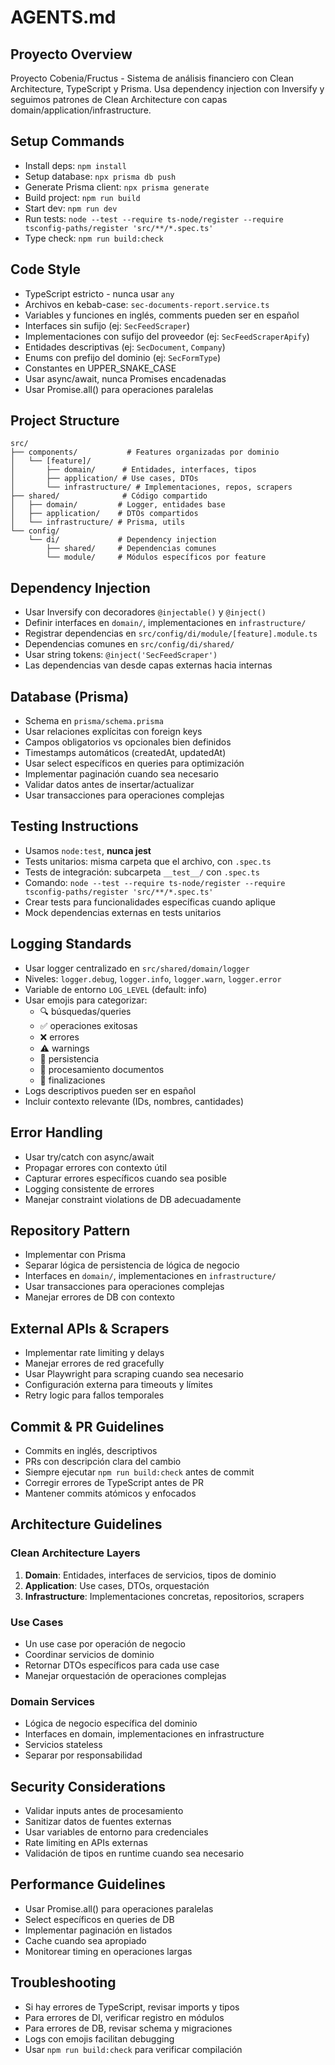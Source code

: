 # AGENTS.md

## Proyecto Overview

Proyecto Cobenia/Fructus - Sistema de análisis financiero con Clean Architecture, TypeScript y Prisma. Usa dependency injection con Inversify y seguimos patrones de Clean Architecture con capas domain/application/infrastructure.

## Setup Commands

- Install deps: `npm install`
- Setup database: `npx prisma db push`
- Generate Prisma client: `npx prisma generate`
- Build project: `npm run build`
- Start dev: `npm run dev`
- Run tests: `node --test --require ts-node/register --require tsconfig-paths/register 'src/**/*.spec.ts'`
- Type check: `npm run build:check`

## Code Style

- TypeScript estricto - nunca usar `any`
- Archivos en kebab-case: `sec-documents-report.service.ts`
- Variables y funciones en inglés, comments pueden ser en español
- Interfaces sin sufijo (ej: `SecFeedScraper`)
- Implementaciones con sufijo del proveedor (ej: `SecFeedScraperApify`)
- Entidades descriptivas (ej: `SecDocument`, `Company`)
- Enums con prefijo del dominio (ej: `SecFormType`)
- Constantes en UPPER_SNAKE_CASE
- Usar async/await, nunca Promises encadenadas
- Usar Promise.all() para operaciones paralelas

## Project Structure

```
src/
├── components/           # Features organizadas por dominio
│   └── [feature]/
│       ├── domain/      # Entidades, interfaces, tipos
│       ├── application/ # Use cases, DTOs
│       └── infrastructure/ # Implementaciones, repos, scrapers
├── shared/              # Código compartido
│   ├── domain/         # Logger, entidades base
│   ├── application/    # DTOs compartidos
│   └── infrastructure/ # Prisma, utils
└── config/
    └── di/             # Dependency injection
        ├── shared/     # Dependencias comunes
        └── module/     # Módulos específicos por feature
```

## Dependency Injection

- Usar Inversify con decoradores `@injectable()` y `@inject()`
- Definir interfaces en `domain/`, implementaciones en `infrastructure/`
- Registrar dependencias en `src/config/di/module/[feature].module.ts`
- Dependencias comunes en `src/config/di/shared/`
- Usar string tokens: `@inject('SecFeedScraper')`
- Las dependencias van desde capas externas hacia internas

## Database (Prisma)

- Schema en `prisma/schema.prisma`
- Usar relaciones explícitas con foreign keys
- Campos obligatorios vs opcionales bien definidos
- Timestamps automáticos (createdAt, updatedAt)
- Usar select específicos en queries para optimización
- Implementar paginación cuando sea necesario
- Validar datos antes de insertar/actualizar
- Usar transacciones para operaciones complejas

## Testing Instructions

- Usamos `node:test`, **nunca jest**
- Tests unitarios: misma carpeta que el archivo, con `.spec.ts`
- Tests de integración: subcarpeta `__test__/` con `.spec.ts`
- Comando: `node --test --require ts-node/register --require tsconfig-paths/register 'src/**/*.spec.ts'`
- Crear tests para funcionalidades específicas cuando aplique
- Mock dependencias externas en tests unitarios

## Logging Standards

- Usar logger centralizado en `src/shared/domain/logger`
- Niveles: `logger.debug`, `logger.info`, `logger.warn`, `logger.error`
- Variable de entorno `LOG_LEVEL` (default: info)
- Usar emojis para categorizar:
  - 🔍 búsquedas/queries
  - ✅ operaciones exitosas
  - ❌ errores
  - ⚠️ warnings
  - 💾 persistencia
  - 📄 procesamiento documentos
  - 🏁 finalizaciones
- Logs descriptivos pueden ser en español
- Incluir contexto relevante (IDs, nombres, cantidades)

## Error Handling

- Usar try/catch con async/await
- Propagar errores con contexto útil
- Capturar errores específicos cuando sea posible
- Logging consistente de errores
- Manejar constraint violations de DB adecuadamente

## Repository Pattern

- Implementar con Prisma
- Separar lógica de persistencia de lógica de negocio
- Interfaces en `domain/`, implementaciones en `infrastructure/`
- Usar transacciones para operaciones complejas
- Manejar errores de DB con contexto

## External APIs & Scrapers

- Implementar rate limiting y delays
- Manejar errores de red gracefully
- Usar Playwright para scraping cuando sea necesario
- Configuración externa para timeouts y límites
- Retry logic para fallos temporales

## Commit & PR Guidelines

- Commits en inglés, descriptivos
- PRs con descripción clara del cambio
- Siempre ejecutar `npm run build:check` antes de commit
- Corregir errores de TypeScript antes de PR
- Mantener commits atómicos y enfocados

## Architecture Guidelines

### Clean Architecture Layers

1. **Domain**: Entidades, interfaces de servicios, tipos de dominio
2. **Application**: Use cases, DTOs, orquestación
3. **Infrastructure**: Implementaciones concretas, repositorios, scrapers

### Use Cases

- Un use case por operación de negocio
- Coordinar servicios de dominio
- Retornar DTOs específicos para cada use case
- Manejar orquestación de operaciones complejas

### Domain Services

- Lógica de negocio específica del dominio
- Interfaces en domain, implementaciones en infrastructure
- Servicios stateless
- Separar por responsabilidad

## Security Considerations

- Validar inputs antes de procesamiento
- Sanitizar datos de fuentes externas
- Usar variables de entorno para credenciales
- Rate limiting en APIs externas
- Validación de tipos en runtime cuando sea necesario

## Performance Guidelines

- Usar Promise.all() para operaciones paralelas
- Select específicos en queries de DB
- Implementar paginación en listados
- Cache cuando sea apropiado
- Monitorear timing en operaciones largas

## Troubleshooting

- Si hay errores de TypeScript, revisar imports y tipos
- Para errores de DI, verificar registro en módulos
- Para errores de DB, revisar schema y migraciones
- Logs con emojis facilitan debugging
- Usar `npm run build:check` para verificar compilación

